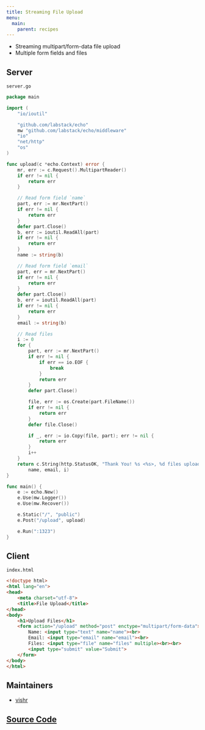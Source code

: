 ```yaml
---
title: Streaming File Upload
menu:
  main:
    parent: recipes
---
```


- Streaming multipart/form-data file upload
- Multiple form fields and files

## Server

`server.go`

```go
package main

import (
	"io/ioutil"

	"github.com/labstack/echo"
	mw "github.com/labstack/echo/middleware"
	"io"
	"net/http"
	"os"
)

func upload(c *echo.Context) error {
	mr, err := c.Request().MultipartReader()
	if err != nil {
		return err
	}

	// Read form field `name`
	part, err := mr.NextPart()
	if err != nil {
		return err
	}
	defer part.Close()
	b, err := ioutil.ReadAll(part)
	if err != nil {
		return err
	}
	name := string(b)

	// Read form field `email`
	part, err = mr.NextPart()
	if err != nil {
		return err
	}
	defer part.Close()
	b, err = ioutil.ReadAll(part)
	if err != nil {
		return err
	}
	email := string(b)

	// Read files
	i := 0
	for {
		part, err := mr.NextPart()
		if err != nil {
			if err == io.EOF {
				break
			}
			return err
		}
		defer part.Close()

		file, err := os.Create(part.FileName())
		if err != nil {
			return err
		}
		defer file.Close()

		if _, err := io.Copy(file, part); err != nil {
			return err
		}
		i++
	}
	return c.String(http.StatusOK, "Thank You! %s <%s>, %d files uploaded successfully.",
		name, email, i)
}

func main() {
	e := echo.New()
	e.Use(mw.Logger())
	e.Use(mw.Recover())

	e.Static("/", "public")
	e.Post("/upload", upload)

	e.Run(":1323")
}
```

## Client

`index.html`

```html
<!doctype html>
<html lang="en">
<head>
    <meta charset="utf-8">
    <title>File Upload</title>
</head>
<body>
    <h1>Upload Files</h1>
    <form action="/upload" method="post" enctype="multipart/form-data">
        Name: <input type="text" name="name"><br>
        Email: <input type="email" name="email"><br>
        Files: <input type="file" name="files" multiple><br><br>
        <input type="submit" value="Submit">
    </form>
</body>
</html>

```

## Maintainers

- [vishr](http://github.com/vishr)

## [Source Code](https://github.com/labstack/echo/blob/master/recipes/streaming-file-upload)

